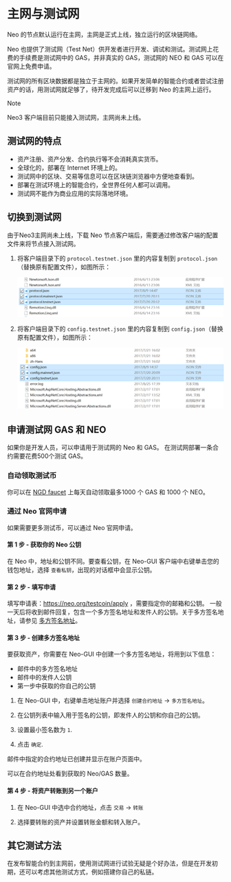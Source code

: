 # 主网与测试网

Neo 的节点默认运行在主网，主网是正式上线，独立运行的区块链网络。

Neo 也提供了测试网（Test Net）供开发者进行开发、调试和测试。测试网上花费的手续费是测试网中的 GAS，并非真实的 GAS，测试网的 NEO 和 GAS 可以在官网上免费申请。

测试网的所有区块数据都是独立于主网的。如果开发简单的智能合约或者尝试注册资产的话，用测试网就足够了，待开发完成后可以迁移到 Neo 的主网上运行。

> [!Note]
>
> Neo3 客户端目前只能接入测试网，主网尚未上线。

## 测试网的特点

- 资产注册、资产分发、合约执行等不会消耗真实货币。
- 全球化的，部署在 Internet 环境上的。
- 测试网中的区块、交易等信息可以在区块链浏览器中方便地查看到。
- 部署在测试环境上的智能合约，全世界任何人都可以调用。
- 测试网不能作为商业应用的实际落地环境。

## 切换到测试网

由于Neo3主网尚未上线，下载 Neo 节点客户端后，需要通过修改客户端的配置文件来将节点接入测试网。

1. 将客户端目录下的 `protocol.testnet.json` 里的内容复制到 `protocol.json`（替换原有配置文件），如图所示：

   ![](../assets/testnet_1_v2.png)

2. 将客户端目录下的 `config.testnet.json` 里的内容复制到 `config.json`（替换原有配置文件），如图所示：

   ![](../assets/testnet_2_v2.png)

## 申请测试网 GAS 和 NEO

如果你是开发人员，可以申请用于测试网的 Neo 和 GAS。 在测试网部署一条合约需要花费500个测试 GAS。  

### 自动领取测试币

你可以在 [NGD faucet](https://neowish.ngd.network/) 上每天自动领取最多1000 个 GAS 和 1000 个 NEO。

### 通过 Neo 官网申请

如果需要更多测试币，可以通过 Neo 官网申请。

#### 第 1 步 - 获取你的 Neo 公钥

在 Neo 中，地址和公钥不同。要查看公钥，在 Neo-GUI 客户端中右键单击您的钱包地址，选择 `查看私钥`，出现的对话框中会显示公钥。

#### 第 2 步 - 填写申请

填写申请表：https://neo.org/testcoin/apply ，需要指定你的邮箱和公钥。
一般一天后将收到邮件回复，包含一个多方签名地址和发件人的公钥。关于多方签名地址，请参见 [多方签名地址](../node/gui/sc.md)。

#### 第 3 步 - 创建多方签名地址

要获取资产，你需要在 Neo-GUI 中创建一个多方签名地址，将用到以下信息： 

- 邮件中的多方签名地址
- 邮件中的发件人公钥
- 第一步中获取的你自己的公钥 

1. 在 Neo-GUI 中，右键单击地址账户并选择 `创建合约地址` -> `多方签名地址`。

2. 在公钥列表中输入用于签名的公钥，即发件人的公钥和你自己的公钥。 

3. 设置最小签名数为  `1`.

4. 点击 `确定`.

邮件中指定的合约地址已创建并显示在账户页面中。

可以在合约地址处看到获取的 Neo/GAS 数量。

#### 第 4 步 - 将资产转账到另一个账户

1. 在 Neo-GUI 中选中合约地址，点击 `交易` -> `转账`


2. 选择要转账的资产并设置转账金额和转入账户。 

## 其它测试方法

在发布智能合约到主网前，使用测试网进行试验无疑是个好办法，但是在开发初期，还可以考虑其他测试方式，例如搭建你自己的私链。





